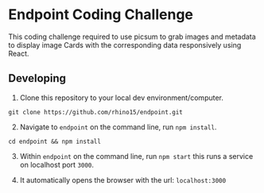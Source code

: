 # Endpoint Coding Challenge

This coding challenge required to use picsum to grab images and metadata to display image Cards with the corresponding data responsively using React.

## Developing

1. Clone this repository to your local dev environment/computer.

```shell
git clone https://github.com/rhino15/endpoint.git
```

2. Navigate to `endpoint` on the command line, run `npm install`.

```shell
cd endpoint && npm install
```

3. Within `endpoint` on the command line, run `npm start` this runs a service on localhost port `3000`.

4. It automatically opens the browser with the url: `localhost:3000`
